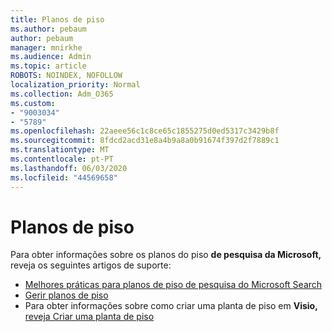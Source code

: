 ```yaml
---
title: Planos de piso
ms.author: pebaum
author: pebaum
manager: mnirkhe
ms.audience: Admin
ms.topic: article
ROBOTS: NOINDEX, NOFOLLOW
localization_priority: Normal
ms.collection: Adm_O365
ms.custom:
- "9003034"
- "5789"
ms.openlocfilehash: 22aeee56c1c8ce65c1855275d0ed5317c3429b8f
ms.sourcegitcommit: 8fdcd2acd31e8a4b9a8a0b91674f397d2f7889c1
ms.translationtype: MT
ms.contentlocale: pt-PT
ms.lasthandoff: 06/03/2020
ms.locfileid: "44569658"
---
```

# <a name="floor-plans"></a>Planos de piso

Para obter informações sobre os planos do piso **de pesquisa da Microsoft,** reveja os seguintes artigos de suporte:
- [Melhores práticas para planos de piso de pesquisa do Microsoft Search](https://docs.microsoft.com/microsoftsearch/floorplans-bestpractices)  
- [Gerir planos de piso](https://docs.microsoft.com/microsoftsearch/manage-floorplans)  
- Para obter informações sobre como criar uma planta de piso em **Visio,** [reveja Criar uma planta de piso](https://support.office.com/article/create-a-floor-plan-ec17da08-64aa-4ead-9b9b-35e821645791)